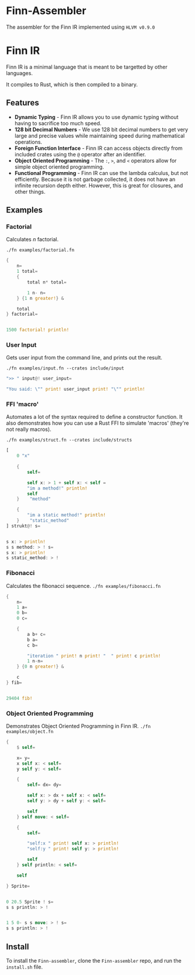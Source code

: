 # Finn-Assembler
The assembler for the Finn IR implemented using `HLVM v0.9.0`

# Finn IR

Finn IR is a minimal language that is meant to be targetted by other languages.

It compiles to Rust, which is then compiled to a binary.


## Features
* **Dynamic Typing** - Finn IR allows you to use dynamic typing without having to sacrifice too much speed.
* **128 bit Decimal Numbers** - We use 128 bit decimal numbers to get very large and precise values while maintaining speed during mathematical operations.
* **Foreign Function Interface** - Finn IR can access objects directly from included crates using the `@` operator after an identifier.
* **Object Oriented Programming** - The `:`, `>`, and `<` operators allow for simple object oriented programming.
* **Functional Programming** - Finn IR can use the lambda calculus, but not efficiently. Because it is not garbage collected, it does not have an infinite recursion depth either. However, this is great for closures, and other things.

## Examples

### Factorial

Calculates _n_ factorial.

`./fn examples/factorial.fn`

```rust
{ 
    n=
    1 total=
    {
        total n* total=

        1 n- n=
    } {1 n greater!} &

    total
} factorial=


1500 factorial! println!
```


### User Input

Gets user input from the command line, and prints out the result.

`./fn examples/input.fn --crates include/input`

```rust
">> " input@! user_input=

"You said: \"" print! user_input print! "\"" println!
```


### FFI 'macro'

Automates a lot of the syntax required to define a constructor function. It also demonstrates how you can use a Rust FFI to simulate 'macros' (they're not really macros).

`./fn examples/struct.fn --crates include/structs`

```rust
[
    0 "x"
    
    {
        self=

        self x: > 1 + self x: < self =
        "im a method!" println!
        self
    }    "method"

    {
        "im a static method!" println!
    }    "static_method"
] strukt@! s=


s x: > println!
s s method: > ! s=
s x: > println!
s static_method: > !
```


### Fibonacci

Calculates the fibonacci sequence.
`./fn examples/fibonacci.fn`

```rust
{
    n=
    1 a=
    0 b=
    0 c=

    {
        a b+ c=
        b a=
        c b=

        "iteration " print! n print! "  " print! c println!
        1 n-n=
    } {0 n greater!} &

    c
} fib=


29404 fib!
```


### Object Oriented Programming

Demonstrates Object Oriented Programming in Finn IR.
`./fn examples/object.fn`

```rust
{
    $ self=

    x= y=
    x self x: < self=
    y self y: < self=

    {
        self= dx= dy=

        self x: > dx + self x: < self=
        self y: > dy + self y: < self=

        self
    } self move: < self=

    {
        self=

        "self:x " print! self x: > println!
        "self:y " print! self y: > println!

        self
    } self println: < self=

    self

} Sprite=


0 20.5 Sprite ! s=
s s println: > !


1 5 0- s s move: > ! s=
s s println: > !
```

## Install

To install the `Finn-assembler`, clone the `Finn-assembler` repo, and run the `install.sh` file.
